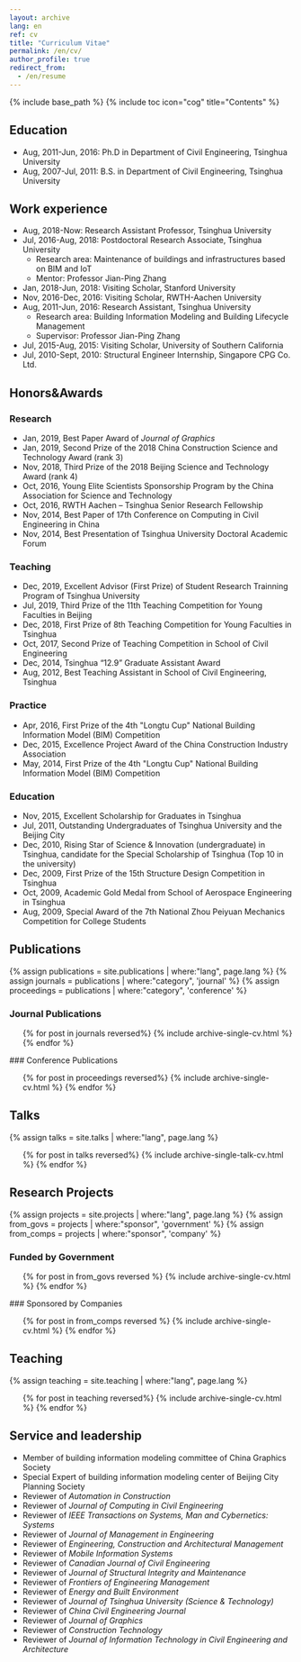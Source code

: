 ```yaml
---
layout: archive
lang: en
ref: cv
title: "Curriculum Vitae"
permalink: /en/cv/
author_profile: true
redirect_from:
  - /en/resume
---
```


{% include base_path %}
{% include toc icon="cog" title="Contents" %}

## Education
* Aug, 2011-Jun, 2016: Ph.D in Department of Civil Engineering, Tsinghua University
* Aug, 2007-Jul, 2011: B.S. in Department of Civil Engineering, Tsinghua University

## Work experience
* Aug, 2018-Now: Research Assistant Professor, Tsinghua University
* Jul, 2016-Aug, 2018: Postdoctoral Research Associate, Tsinghua University
  * Research area: Maintenance of buildings and infrastructures based on BIM and IoT
  * Mentor: Professor Jian-Ping Zhang
* Jan, 2018-Jun, 2018: Visiting Scholar, Stanford University
* Nov, 2016-Dec, 2016: Visiting Scholar, RWTH-Aachen University
* Aug, 2011-Jun, 2016: Research Assistant, Tsinghua University
  * Research area: Building Information Modeling and Building Lifecycle Management
  * Supervisor: Professor Jian-Ping Zhang
* Jul, 2015-Aug, 2015: Visiting Scholar, University of Southern  California
* Jul, 2010-Sept, 2010: Structural Engineer Internship, Singapore CPG Co. Ltd.

## Honors&Awards
### Research
* Jan, 2019, Best Paper Award of _Journal of Graphics_
* Jan, 2019, Second Prize of the 2018 China Construction Science and Technology Award (rank 3)
* Nov, 2018, Third Prize of the 2018 Beijing Science and Technology Award (rank 4)
* Oct, 2016, Young Elite Scientists Sponsorship Program by the China Association for Science and Technology
* Oct, 2016, RWTH Aachen – Tsinghua Senior Research Fellowship
* Nov, 2014, Best Paper of 17th Conference on Computing in Civil Engineering in China
* Nov, 2014, Best Presentation of Tsinghua University Doctoral Academic Forum

### Teaching
* Dec, 2019, Excellent Advisor (First Prize) of Student Research Trainning Program of Tsinghua University
* Jul, 2019, Third Prize of the 11th Teaching Competition for Young Faculties in Beijing
* Dec, 2018, First Prize of 8th Teaching Competition for Young Faculties in Tsinghua
* Oct, 2017, Second Prize of Teaching Competition in School of Civil Engineering
* Dec, 2014, Tsinghua “12.9” Graduate Assistant Award
* Aug, 2012, Best Teaching Assistant in School of Civil Engineering, Tsinghua

### Practice
* Apr, 2016, First Prize of the 4th "Longtu Cup" National Building Information Model (BIM) Competition
* Dec, 2015, Excellence Project Award of the China Construction Industry Association
* May, 2014, First Prize of the 4th "Longtu Cup" National Building Information Model (BIM) Competition

### Education
* Nov, 2015, Excellent Scholarship for Graduates in Tsinghua
* Jul, 2011, Outstanding Undergraduates of Tsinghua University and the Beijing City
* Dec, 2010, Rising Star of Science & Innovation (undergraduate) in Tsinghua, candidate for the Special Scholarship of Tsinghua (Top 10 in the university)
* Dec, 2009, First Prize of the 15th Structure Design Competition in Tsinghua
* Oct, 2009, Academic Gold Medal from School of Aerospace Engineering in Tsinghua
* Aug, 2009, Special Award of the 7th National Zhou Peiyuan Mechanics Competition for College Students

## Publications
  {% assign publications = site.publications | where:"lang", page.lang %}
  {% assign journals = publications | where:"category", 'journal' %}
  {% assign proceedings = publications | where:"category", 'conference' %}
### Journal Publications
  <ul>{% for post in journals reversed%}
    {% include archive-single-cv.html %}
  {% endfor %}</ul>
### Conference Publications
  <ul>{% for post in proceedings reversed%}
    {% include archive-single-cv.html %}
  {% endfor %}</ul>
  
## Talks
{% assign talks = site.talks | where:"lang", page.lang %}
<ul>{% for post in talks reversed%}
  {% include archive-single-talk-cv.html %}
{% endfor %}</ul>

## Research Projects
{% assign projects = site.projects | where:"lang", page.lang %}
{% assign from_govs = projects | where:"sponsor", 'government' %}
{% assign from_comps = projects | where:"sponsor", 'company' %}
### Funded by Government
<ul>{% for post in from_govs reversed %}
  {% include archive-single-cv.html %}
{% endfor %}</ul>
### Sponsored by Companies
<ul>{% for post in from_comps reversed %}
  {% include archive-single-cv.html %}
{% endfor %}</ul>
  
## Teaching
{% assign teaching = site.teaching | where:"lang", page.lang %}
<ul>{% for post in teaching reversed%}
  {% include archive-single-cv.html %}
{% endfor %}</ul>
   
## Service and leadership
* Member of building information modeling committee of China Graphics Society
* Special Expert of building information modeling center of Beijing City Planning Society
* Reviewer of _Automation in Construction_
* Reviewer of _Journal of Computing in Civil Engineering_
* Reviewer of _IEEE Transactions on Systems, Man and Cybernetics: Systems_
* Reviewer of _Journal of Management in Engineering_
* Reviewer of _Engineering, Construction and Architectural Management_
* Reviewer of _Mobile Information Systems_
* Reviewer of _Canadian Journal of Civil Engineering_
* Reviewer of _Journal of Structural Integrity and Maintenance_
* Reviewer of _Frontiers of Engineering Management_
* Reviewer of _Energy and Built Environment_
* Reviewer of _Journal of Tsinghua University (Science & Technology)_
* Reviewer of _China Civil Engineering Journal_
* Reviewer of _Journal of Graphics_
* Reviewer of _Construction Technology_
* Reviewer of _Journal of Information Technology in Civil Engineering and Architecture_
